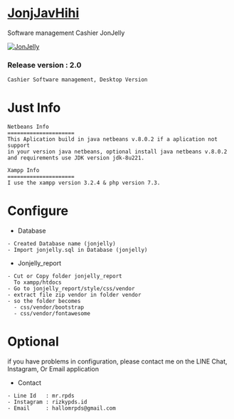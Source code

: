 # [JonjJavHihi](https://github.com/rizkypdsid/JonJelly_app/)
Software management Cashier JonJelly

[![JonJelly](https://i.ibb.co/GnSZwkp/icon.png)](https://github.com/rizkypdsid/JonJelly_app)


### Release version : 2.0
  ```
  Cashier Software management, Desktop Version
  ```


Just Info   
=====================
  ``` 
  Netbeans Info
  =====================
  This Aplication build in java netbeans v.8.0.2 if a aplication not support
  in your version java netbeans, optional install java netbeans v.8.0.2
  and requirements use JDK version jdk-8u221.

  Xampp Info
  =====================
  I use the xampp version 3.2.4 & php version 7.3.
  ```
  
# Configure
  - Database
  ``` 
  - Created Database name (jonjelly)
  - Import jonjelly.sql in Database (jonjelly) 
  ```
  - Jonjelly_report
  ```
  - Cut or Copy folder jonjelly_report
    To xampp/htdocs
  - Go to jonjelly_report/style/css/vendor
  - extract file zip vendor in folder vendor
  - so the folder becomes
    - css/vendor/bootstrap
    - css/vendor/fontawesome
  ```
  
# Optional
if you have problems in configuration, please contact me on the LINE Chat, Instagram, Or Email application
  - Contact
  ```
  - Line Id   : mr.rpds
  - Instagram : rizkypds.id
  - Email     : hallomrpds@gmail.com
  ```
  
